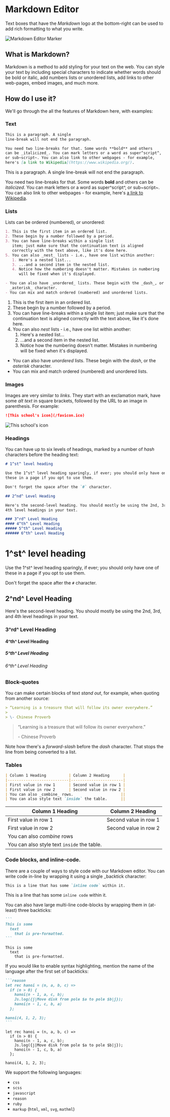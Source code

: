 # Markdown Editor

Text boxes that have the _Markdown_ logo at the bottom-right can be used to add
rich formatting to what you write.

![Markdown Editor Marker](/images/doc/markdown/1909-md-editor-marker.png)

## What is Markdown?

Markdown is a method to add styling for your text on the web. You can style
your text by including special characters to indicate whether words should be
bold or italic, add numbers lists or unordered lists, add links to other
web-pages, embed images, and much more.

## How do I use it?

We'll go through the all the features of Markdown here, with examples:

### Text

<div class="markdown-demo__example-container">

```markdown
This is a paragraph. A single
line-break will not end the paragraph.

You need two line-breaks for that. Some words **bold** and others
can be _italicized_. You can mark letters or a word as super^script^,
or sub~script~. You can also link to other webpages - for example,
here's [a link to Wikipedia](https://www.wikipedia.org/).
```

This is a paragraph. A single
line-break will not end the paragraph.

You need two line-breaks for that. Some words **bold** and others
can be _italicized_. You can mark letters or a word as super^script^,
or sub~script~. You can also link to other webpages - for example,
here's [a link to Wikipedia](https://www.wikipedia.org/).

</div>

### Lists

Lists can be ordered (numbered), or unordered:

```markdown
1. This is the first item in an ordered list.
2. These begin by a number followed by a period.
3. You can have line-breaks within a single list
   item; just make sure that the continuation text is aligned
   correctly with the text above, like it's done here.
5. You can also _nest_ lists - i.e., have one list within another:
   1. Here's a nested list...
   3. ...and a second item in the nested list.
   4. Notice how the numbering doesn't matter. Mistakes in numbering
      will be fixed when it's displayed.

- You can also have _unordered_ lists. These begin with the _dash_, or the
  _asterisk_ character.
- You can mix and match ordered (numbered) and unordered lists.
```

1. This is the first item in an ordered list.
2. These begin by a number followed by a period.
3. You can have line-breaks within a single list
   item; just make sure that the continuation text is aligned
   correctly with the text above, like it's done here.
5. You can also _nest_ lists - i.e., have one list within another:
   1. Here's a nested list...
   3. ...and a second item in the nested list.
   4. Notice how the numbering doesn't matter. Mistakes in numbering
      will be fixed when it's displayed.

- You can also have _unordered_ lists. These begin with the _dash_, or the
  _asterisk_ character.
- You can mix and match ordered (numbered) and unordered lists.

### Images

Images are very similar to _links_. They start with an exclamation mark, have
some _alt text_ in square brackets, followed by the URL to an image in
parenthesis. For example:

```markdown
![This school's icon](/favicon.ico)
```

![This school's icon](/favicon.ico)

### Headings

You can have up to six levels of headings, marked by a number of _hash_
characters before the heading text:

```markdown
# 1^st^ level heading

Use the 1^st^ level heading sparingly, if ever; you should only have one of
these in a page if you opt to use them.

Don't forget the space after the `#` character.

## 2^nd^ Level Heading

Here's the second-level heading. You should mostly be using the 2nd, 3rd, and
4th level headings in your text.

### 3^rd^ Level Heading
#### 4^th^ Level Heading
##### 5^th^ Level Heading
###### 6^th^ Level Heading
```

# 1^st^ level heading

Use the 1^st^ level heading sparingly, if ever; you should only have one of
these in a page if you opt to use them.

Don't forget the space after the `#` character.

## 2^nd^ Level Heading

Here's the second-level heading. You should mostly be using the 2nd, 3rd, and
4th level headings in your text.

### 3^rd^ Level Heading
#### 4^th^ Level Heading
##### 5^th^ Level Heading
###### 6^th^ Level Heading

### Block-quotes

You can make certain blocks of text _stand out_, for example, when quoting
from another source:

```markdown
> “Learning is a treasure that will follow its owner everywhere.”
>
> \- Chinese Proverb
```

> “Learning is a treasure that will follow its owner everywhere.”
>
> \- Chinese Proverb

Note how there's a _forward-slash_ before the _dash_ character. That stops the
line from being converted to a list.

### Tables

```markdown
| Column 1 Heading          | Column 2 Heading      |
|---------------------------|-----------------------|
| First value in row 1      | Second value in row 1 |
| First value in row 2      | Second value in row 2 |
| You can also _combine_ rows.                     ||
| You can also style text `inside` the table.      ||
```

| Column 1 Heading          | Column 2 Heading      |
|---------------------------|-----------------------|
| First value in row 1      | Second value in row 1 |
| First value in row 2      | Second value in row 2 |
| You can also _combine_ rows                      ||
| You can also style text `inside` the table.      ||

### Code blocks, and inline-code.

There are a couple of ways to style code with our Markdown editor. You can
write code in-line by wrapping it using a single _backtick character:

```markdown
This is a line that has some `inline code` within it.
```

This is a line that has some `inline code` within it.

You can also have large multi-line code-blocks by wrapping them in (at-least)
three backticks:

````markdown
```
This is some
  text
    that is pre-formatted.
```
````

```
This is some
  text
    that is pre-formatted.
```

If you would like to enable syntax highlighting, mention the name of the
language after the first set of backticks:

````markdown
```reason
let rec hanoi = (n, a, b, c) =>
  if (n > 0) {
    hanoi(n - 1, a, c, b);
    Js.log({j|Move disk from pole $a to pole $b|j});
    hanoi(n - 1, c, b, a)
  };

hanoi(4, 1, 2, 3);
```
````

```reason
let rec hanoi = (n, a, b, c) =>
  if (n > 0) {
    hanoi(n - 1, a, c, b);
    Js.log({j|Move disk from pole $a to pole $b|j});
    hanoi(n - 1, c, b, a)
  };

hanoi(4, 1, 2, 3);
```

We support the following languages:

- `css`
- `scss`
- `javascript`
- `reason`
- `ruby`
- `markup` (`html`, `xml`, `svg`, `mathml`)
